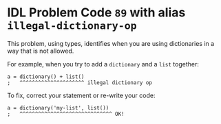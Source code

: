 # IDL Problem Code `89` with alias `illegal-dictionary-op`

<!--@include: ./severity/execution_error.md-->

This problem, using types, identifies when you are using dictionaries in a way that is not allowed.

For example, when you try to add a `dictionary` and a `list` together:

```idl
a = dictionary() + list()
;   ^^^^^^^^^^^^^^^^^^^^^ illegal dictionary op
```

To fix, correct your statement or re-write your code:

```idl
a = dictionary('my-list', list())
;   ^^^^^^^^^^^^^^^^^^^^^^^^^^^^^^ OK!
```
